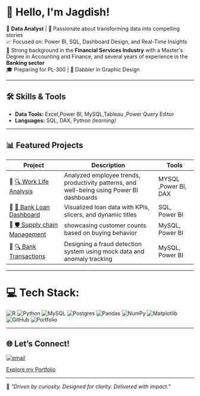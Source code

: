 # 👋 Hello, I'm Jagdish!


🎯 **Data Analyst** | 🧠 Passionate about transforming data into compelling stories  
📈 Focused on: Power BI, SQL, Dashboard Design, and Real-Time Insights  
💼 Strong background in the **Financial Services Industry** with a Master's Degree in Accounting and Finance, and several years of experience in the **Banking sector**  
🎓 Preparing for PL-300 | 🎨 Dabbler in Graphic Design

---

## 🛠️ Skills & Tools

- **Data Tools:** Excel,Power BI, MySQL,Tableau ,Power Query Editor  
- **Languages:** SQL, DAX, Python *(learning)*

  
---

## 📊 Featured Projects

| Project | Description | Tools |
|--------|-------------|-------|
|📂 [🔍 Work Life Analysis](https://github.com/Jagdish-Bhandari/Work_life_analysis.git) | Analyzed employee trends, productivity patterns, and well-being using Power BI dashboards | MYSQL ,Power BI, DAX |
|📂 [🏦 Bank Loan Dashboard](https://github.com/Jagdish-Bhandari/Bank_Loan_Analysis.git) | Visualized loan data with KPIs, slicers, and dynamic titles | SQL, Power BI |
|📂 [🛡️ Supply chain Management](https://github.com/Jagdish-Bhandari/Supply-Chain-Dynamic-Dashboard.git) | showcasing customer counts based on buying behavior | MySQL, Power BI |
|📂 [🔍 Bank Transactions](#) | Designing a fraud detection system using mock data and anomaly tracking  | MySQL, Power BI |


---


# 💻 Tech Stack:
![R](https://img.shields.io/badge/r-%23276DC3.svg?style=for-the-badge&logo=r&logoColor=white) ![Python](https://img.shields.io/badge/python-3670A0?style=for-the-badge&logo=python&logoColor=ffdd54) ![MySQL](https://img.shields.io/badge/mysql-4479A1.svg?style=for-the-badge&logo=mysql&logoColor=white) ![Postgres](https://img.shields.io/badge/postgres-%23316192.svg?style=for-the-badge&logo=postgresql&logoColor=white) ![Pandas](https://img.shields.io/badge/pandas-%23150458.svg?style=for-the-badge&logo=pandas&logoColor=white) ![NumPy](https://img.shields.io/badge/numpy-%23013243.svg?style=for-the-badge&logo=numpy&logoColor=white) ![Matplotlib](https://img.shields.io/badge/Matplotlib-%23ffffff.svg?style=for-the-badge&logo=Matplotlib&logoColor=black) ![GitHub](https://img.shields.io/badge/github-%23121011.svg?style=for-the-badge&logo=github&logoColor=white) ![Portfolio](https://img.shields.io/badge/Portfolio-%23000000.svg?style=for-the-badge&logo=firefox&logoColor=#FF7139)

---

## 🌐 Let’s Connect!

[![email](https://img.shields.io/badge/Email-D14836?logo=gmail&logoColor=white)](mailto:jagdishbhandari0503@gmail.com)

[Explore my Portfolio](https://jagdish-bhandari.github.io/Jagdish_All-project-portfolio/)


---

📌 *"Driven by curiosity. Designed for clarity. Delivered with impact."*
